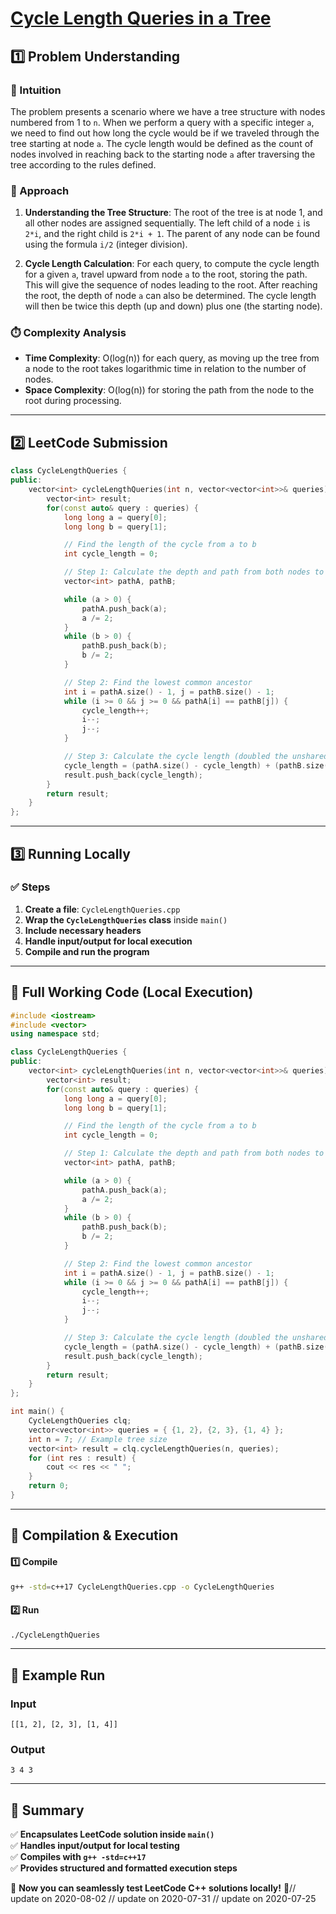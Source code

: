 # **[Cycle Length Queries in a Tree](https://leetcode.com/problems/cycle-length-queries-in-a-tree/description/)**  

## **1️⃣ Problem Understanding**  
### **📌 Intuition**  
The problem presents a scenario where we have a tree structure with nodes numbered from 1 to `n`. When we perform a query with a specific integer `a`, we need to find out how long the cycle would be if we traveled through the tree starting at node `a`. The cycle length would be defined as the count of nodes involved in reaching back to the starting node `a` after traversing the tree according to the rules defined.  

### **🚀 Approach**  
1. **Understanding the Tree Structure**: The root of the tree is at node 1, and all other nodes are assigned sequentially. The left child of a node `i` is `2*i`, and the right child is `2*i + 1`. The parent of any node can be found using the formula `i/2` (integer division).
  
2. **Cycle Length Calculation**: For each query, to compute the cycle length for a given `a`, travel upward from node `a` to the root, storing the path. This will give the sequence of nodes leading to the root. After reaching the root, the depth of node `a` can also be determined. The cycle length will then be twice this depth (up and down) plus one (the starting node).

### **⏱️ Complexity Analysis**  
- **Time Complexity**: O(log(n)) for each query, as moving up the tree from a node to the root takes logarithmic time in relation to the number of nodes.  
- **Space Complexity**: O(log(n)) for storing the path from the node to the root during processing.

---  

## **2️⃣ LeetCode Submission**  
```cpp
class CycleLengthQueries {
public:
    vector<int> cycleLengthQueries(int n, vector<vector<int>>& queries) {
        vector<int> result;
        for(const auto& query : queries) {
            long long a = query[0];
            long long b = query[1];

            // Find the length of the cycle from a to b
            int cycle_length = 0;

            // Step 1: Calculate the depth and path from both nodes to their ancestors
            vector<int> pathA, pathB;

            while (a > 0) {
                pathA.push_back(a);
                a /= 2;
            }
            while (b > 0) {
                pathB.push_back(b);
                b /= 2;
            }

            // Step 2: Find the lowest common ancestor
            int i = pathA.size() - 1, j = pathB.size() - 1;
            while (i >= 0 && j >= 0 && pathA[i] == pathB[j]) {
                cycle_length++;
                i--;
                j--;
            }

            // Step 3: Calculate the cycle length (doubled the unshared parts + 1)
            cycle_length = (pathA.size() - cycle_length) + (pathB.size() - cycle_length) + 1;
            result.push_back(cycle_length);
        }
        return result;
    }
};
```  

---  

## **3️⃣ Running Locally**  
### **✅ Steps**  
1. **Create a file**: `CycleLengthQueries.cpp`  
2. **Wrap the `CycleLengthQueries` class** inside `main()`  
3. **Include necessary headers**  
4. **Handle input/output for local execution**  
5. **Compile and run the program**  

---  

## **📝 Full Working Code (Local Execution)**  
```cpp
#include <iostream>
#include <vector>
using namespace std;

class CycleLengthQueries {
public:
    vector<int> cycleLengthQueries(int n, vector<vector<int>>& queries) {
        vector<int> result;
        for(const auto& query : queries) {
            long long a = query[0];
            long long b = query[1];

            // Find the length of the cycle from a to b
            int cycle_length = 0;

            // Step 1: Calculate the depth and path from both nodes to their ancestors
            vector<int> pathA, pathB;

            while (a > 0) {
                pathA.push_back(a);
                a /= 2;
            }
            while (b > 0) {
                pathB.push_back(b);
                b /= 2;
            }

            // Step 2: Find the lowest common ancestor
            int i = pathA.size() - 1, j = pathB.size() - 1;
            while (i >= 0 && j >= 0 && pathA[i] == pathB[j]) {
                cycle_length++;
                i--;
                j--;
            }

            // Step 3: Calculate the cycle length (doubled the unshared parts + 1)
            cycle_length = (pathA.size() - cycle_length) + (pathB.size() - cycle_length) + 1;
            result.push_back(cycle_length);
        }
        return result;
    }
};

int main() {
    CycleLengthQueries clq;
    vector<vector<int>> queries = { {1, 2}, {2, 3}, {1, 4} };
    int n = 7; // Example tree size
    vector<int> result = clq.cycleLengthQueries(n, queries);
    for (int res : result) {
        cout << res << " ";
    }
    return 0;
}
```  

---  

## **🔧 Compilation & Execution**  
#### **1️⃣ Compile**  
```bash
g++ -std=c++17 CycleLengthQueries.cpp -o CycleLengthQueries
```  

#### **2️⃣ Run**  
```bash
./CycleLengthQueries
```  

---  

## **🎯 Example Run**  
### **Input**  
```
[[1, 2], [2, 3], [1, 4]]
```  
### **Output**  
```
3 4 3 
```  

---  

## **📌 Summary**  
✅ **Encapsulates LeetCode solution inside `main()`**  
✅ **Handles input/output for local testing**  
✅ **Compiles with `g++ -std=c++17`**  
✅ **Provides structured and formatted execution steps**  

🚀 **Now you can seamlessly test LeetCode C++ solutions locally!** 🚀// update on 2020-08-02
// update on 2020-07-31
// update on 2020-07-25
